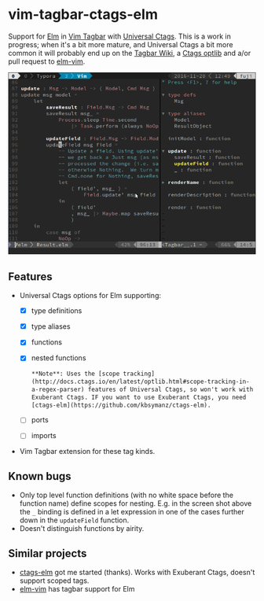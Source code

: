 # vim-tagbar-ctags-elm

Support for [Elm](http://elm-lang.org/) in [Vim Tagbar](https://majutsushi.github.io/tagbar/) with [Universal Ctags](https://ctags.io/). This is a work in progress; when it's a bit more mature, and Universal Ctags a bit more common it will probably end up on the [Tagbar Wiki](https://github.com/majutsushi/tagbar/wiki), a [Ctags optlib](http://docs.ctags.io/en/latest/optlib.html) and a/or pull request to [elm-vim](https://github.com/ElmCast/elm-vim).

![elm-tagbar-ctags](img/elm-tagbar-ctags.png)		

## Features


- Universal Ctags options for Elm supporting:
  - [x] type definitions 

  - [x] type aliases

  - [x] functions

  - [x] nested functions

        **Note**: Uses the [scope tracking](http://docs.ctags.io/en/latest/optlib.html#scope-tracking-in-a-regex-parser) features of Universal Ctags, so won't work with Exuberant Ctags. IF you want to use Exuberant Ctags, you need [ctags-elm](https://github.com/kbsymanz/ctags-elm).

  - [ ] ports 

  - [ ] imports

- Vim Tagbar extension for these tag kinds.


## Known bugs

* Only top level function definitions (with no white space before the function name) define scopes for nesting. E.g. in the screen shot above the `_` binding is defined in a let expression in one of the cases further down in the `updateField` function.
* Doesn't distinguish functions by airity. 

## Similar projects

- [ctags-elm](https://github.com/kbsymanz/ctags-elm) got me started (thanks). Works with Exuberant Ctags, doesn't support scoped tags.
- [elm-vim](https://github.com/ElmCast/elm-vim) has tagbar support for Elm